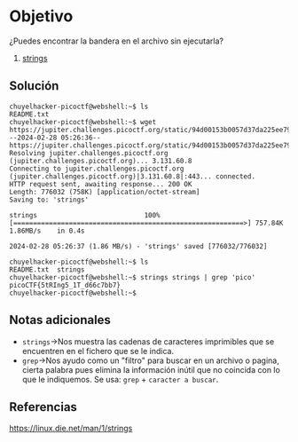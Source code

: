 # Objetivo

¿Puedes encontrar la bandera en el archivo sin ejecutarla?
1. [strings](https://linux.die.net/man/1/strings)

## Solución

```
chuyelhacker-picoctf@webshell:~$ ls
README.txt
chuyelhacker-picoctf@webshell:~$ wget https://jupiter.challenges.picoctf.org/static/94d00153b0057d37da225ee79a846c62/strings
--2024-02-28 05:26:36--  https://jupiter.challenges.picoctf.org/static/94d00153b0057d37da225ee79a846c62/strings
Resolving jupiter.challenges.picoctf.org (jupiter.challenges.picoctf.org)... 3.131.60.8
Connecting to jupiter.challenges.picoctf.org (jupiter.challenges.picoctf.org)|3.131.60.8|:443... connected.
HTTP request sent, awaiting response... 200 OK
Length: 776032 (758K) [application/octet-stream]
Saving to: 'strings'

strings                           100%[==========================================================>] 757.84K  1.86MB/s    in 0.4s    

2024-02-28 05:26:37 (1.86 MB/s) - 'strings' saved [776032/776032]

chuyelhacker-picoctf@webshell:~$ ls
README.txt  strings
chuyelhacker-picoctf@webshell:~$ strings strings | grep 'pico'
picoCTF{5tRIng5_1T_d66c7bb7}
chuyelhacker-picoctf@webshell:~$ 

```

## Notas adicionales

- `strings`->Nos muestra las cadenas de caracteres imprimibles que se encuentren en el fichero que se le indica.
- `grep`->Nos ayudo como un "filtro" para buscar en un archivo o pagina, cierta palabra pues elimina la información inútil que no coincida con lo que le indiquemos. Se usa: `grep` + `caracter a buscar`.
## Referencias

https://linux.die.net/man/1/strings